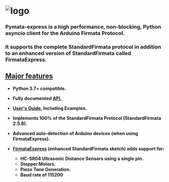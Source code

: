 ![logo](https://raw.github.com/MrYsLab/pymata-express/master/documentation/images/pymata_express.png)
=====================================================================================================

### Pymata-express is a high performance, non-blocking, Python asyncio client for the Arduino Firmata Protocol.

### It supports the complete StandardFirmata protocol in addition to an enhanced version of StandardFirmata called FirmataExpress.

<h2><u>Major features</u></h2>

* **Python 3.7+ compatible.**

* **Fully documented [API.](http://htmlpreview.github.io/?https://github.com/MrYsLab/pymata-express/blob/master/documentation/api/pymata_express.html)**

* **[User's Guide](https://mryslab.github.io/pymata-express/), Including Examples.**

* **Implements 100% of the StandardFirmata Protocol (StandardFirmata 2.5.8).**

* **Advanced auto-detection of Arduino devices (when using FirmataExpress).**

* **[FirmataExpress](https://github.com/MrYsLab/FirmataExpress) (enhanced StandardFirmata sketch) adds support for:**
     * **HC-SR04 Ultrasonic Distance Sensors using a single pin.**
     * **Stepper Motors.**
     * **Piezo Tone Generation.**
     * **Baud rate of 115200**
